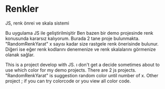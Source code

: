 # Renkler
JS, renk önrei ve skala sistemi 

Bu uygulama JS ile geliştirilmişitir Ben bazen bir demo projesinde renk konusunda kararsız kalıyorum. Burada 2 tane proje bulunmakta. "RandomRenkYarat" x sayısı kadar size rastgele renk önerisinde bulunur. Diğeri ise eğer renk kodlarını denemenize ve renk skalalarını görmenize olanak sağlar.

This is a project develop with JS. ı don't get a decide sometimes about to use which color for my demo projects. There are 2 js projects. "RandomRenkYarat" is suggestion random color until number of x. Other project ; if you can try colorcode or you view all color code.
